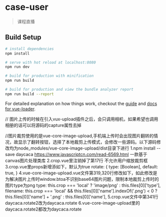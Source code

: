 # case-user

> 课程直播

## Build Setup

``` bash
# install dependencies
npm install

# serve with hot reload at localhost:8080
npm run dev

# build for production with minification
npm run build

# build for production and view the bundle analyzer report
npm run build --report
```

For detailed explanation on how things work, checkout the [guide](http://vuejs-templates.github.io/webpack/) and [docs for vue-loader](http://vuejs.github.io/vue-loader).

// 图片上传的时候在引入vux-upload插件之后，会只调用相机，如果希望也调用相册的话可以将源码的capture属性去掉

//图片裁剪使用的是vue-core-image-upload,手机端上传时会出现图片翻转的情况，故显示了翻转按钮，选择了本地裁剪上传模式，会修改一些源码。以下源码修改均为node_modules/vue-core-image-upload/dist目录下进行
1.npm install --save daycaca    https://www.javascriptcn.com/read-6569.html 一款基于canvas图片处理类库
2.crop.vue里注销掉了第17行  <!--<a class="g-resize" @touchstart.self="resize" @mousedown.self="resize"></a>--> 不允许用户缩放裁剪框
3.crop.vue里props新增添如下，默认为true
rotate:
{
  type: [Boolean],
  default: true,
}
4.vue-core-image-upload.vue文件第319,320行修改如下，如此修改是为解决图片上传时window.btoa不识别base64图片问题，限制本地裁剪上传时的图片type为png
type: this.crop === 'local' ? 'image/png' : this.files[0]['type'],
filename: this.crop === 'local' && this.files[0]['name'].indexOf('.png') < 0 ? this.files[0]['name'] + '.png' : this.files[0]['name'],
5.crop.vue文件中第341行daycaca.rotate2改为daycaca.rotate
6.vue-core-image-upload里的daycaca.rotate2都改为daycaca.rotate
